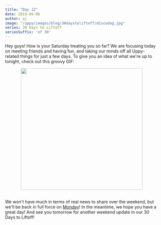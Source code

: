 ```yaml
---
title: "Day 12"
date: 2019-04-06
author: aj
image: "/uppy/images/blog/30daystoliftoff/discodog.jpg"
series: 30 Days to Liftoff
seriesSuffix: 'of 30'
---
```


Hey guys! How is your Saturday treating you so far? We are focusing today on meeting friends and having fun, and taking our minds off all Uppy-related things for just a few days. To give you an idea of what we're up to tonight, check out this groovy GIF:

<!--more-->

<center><img width="400" src="https://media.giphy.com/media/k2Da0Uzaxo9xe/giphy.gif"><br/><br/></center>

We won't have much in terms of real news to share over the weekend, but we'll be back in full force on [Monday](/blog/2019/04/liftoff-14/)! In the meantime, we hope you have a great day! And see you tomorrow for another weekend update in our 30 Days to Liftoff!
